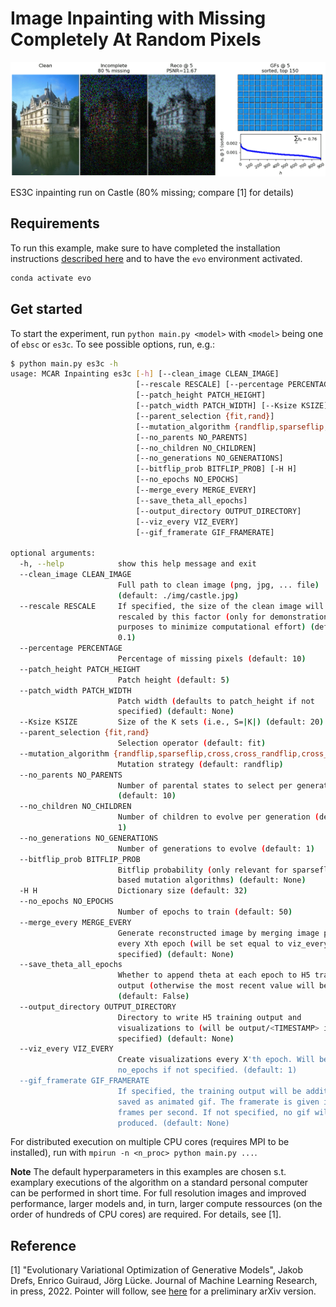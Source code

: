 # Image Inpainting with Missing Completely At Random Pixels

![](training.gif)

ES3C inpainting run on Castle (80% missing; compare [1] for details)


## Requirements
To run this example, make sure to have completed the installation instructions [described here](/../../README.md) and to have the `evo` environment activated.

```bash
conda activate evo
```


## Get started
To start the experiment, run `python main.py <model>` with `<model>` being one of `ebsc` or `es3c`. To see possible options, run, e.g.:

```bash
$ python main.py es3c -h           
usage: MCAR Inpainting es3c [-h] [--clean_image CLEAN_IMAGE]
                            [--rescale RESCALE] [--percentage PERCENTAGE]
                            [--patch_height PATCH_HEIGHT]
                            [--patch_width PATCH_WIDTH] [--Ksize KSIZE]
                            [--parent_selection {fit,rand}]
                            [--mutation_algorithm {randflip,sparseflip,cross,cross_randflip,cross_sparseflip}]
                            [--no_parents NO_PARENTS]
                            [--no_children NO_CHILDREN]
                            [--no_generations NO_GENERATIONS]
                            [--bitflip_prob BITFLIP_PROB] [-H H]
                            [--no_epochs NO_EPOCHS]
                            [--merge_every MERGE_EVERY]
                            [--save_theta_all_epochs]
                            [--output_directory OUTPUT_DIRECTORY]
                            [--viz_every VIZ_EVERY]
                            [--gif_framerate GIF_FRAMERATE]

optional arguments:
  -h, --help            show this help message and exit
  --clean_image CLEAN_IMAGE
                        Full path to clean image (png, jpg, ... file)
                        (default: ./img/castle.jpg)
  --rescale RESCALE     If specified, the size of the clean image will be
                        rescaled by this factor (only for demonstration
                        purposes to minimize computational effort) (default:
                        0.1)
  --percentage PERCENTAGE
                        Percentage of missing pixels (default: 10)
  --patch_height PATCH_HEIGHT
                        Patch height (default: 5)
  --patch_width PATCH_WIDTH
                        Patch width (defaults to patch_height if not
                        specified) (default: None)
  --Ksize KSIZE         Size of the K sets (i.e., S=|K|) (default: 20)
  --parent_selection {fit,rand}
                        Selection operator (default: fit)
  --mutation_algorithm {randflip,sparseflip,cross,cross_randflip,cross_sparseflip}
                        Mutation strategy (default: randflip)
  --no_parents NO_PARENTS
                        Number of parental states to select per generation
                        (default: 10)
  --no_children NO_CHILDREN
                        Number of children to evolve per generation (default:
                        1)
  --no_generations NO_GENERATIONS
                        Number of generations to evolve (default: 1)
  --bitflip_prob BITFLIP_PROB
                        Bitflip probability (only relevant for sparseflip-
                        based mutation algorithms) (default: None)
  -H H                  Dictionary size (default: 32)
  --no_epochs NO_EPOCHS
                        Number of epochs to train (default: 50)
  --merge_every MERGE_EVERY
                        Generate reconstructed image by merging image patches
                        every Xth epoch (will be set equal to viz_every if not
                        specified) (default: None)
  --save_theta_all_epochs
                        Whether to append theta at each epoch to H5 training
                        output (otherwise the most recent value will be saved.
                        (default: False)
  --output_directory OUTPUT_DIRECTORY
                        Directory to write H5 training output and
                        visualizations to (will be output/<TIMESTAMP> if not
                        specified) (default: None)
  --viz_every VIZ_EVERY
                        Create visualizations every X'th epoch. Will be set to
                        no_epochs if not specified. (default: 1)
  --gif_framerate GIF_FRAMERATE
                        If specified, the training output will be additionally
                        saved as animated gif. The framerate is given in
                        frames per second. If not specified, no gif will be
                        produced. (default: None)
```

For distributed execution on multiple CPU cores (requires MPI to be installed), run with `mpirun -n <n_proc> python main.py ...`.


__Note__
The default hyperparameters in this examples are chosen s.t. examplary executions of the algorithm on a standard personal computer can be performed in short time. For full resolution images and improved performance, larger models and, in turn, larger compute ressources (on the order of hundreds of CPU cores) are required. For details, see [1]. 


## Reference
[1] "Evolutionary Variational Optimization of Generative Models", Jakob Drefs, Enrico Guiraud, Jörg Lücke. Journal of Machine Learning Research, in press, 2022. Pointer will follow, see [here](https://arxiv.org/abs/2012.12294) for a preliminary arXiv version.
